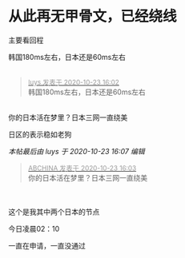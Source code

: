 # 从此再无甲骨文，已经绕线


主要看回程

韩国180ms左右，日本还是60ms左右<br />
<img id="aimg_Pnr4T" onclick="zoom(this, this.src, 0, 0, 0)" class="zoom" src="https://i.loli.net/2020/10/23/M1p8YtG63kQz4du.jpg" onmouseover="img_onmouseoverfunc(this)" onload="thumbImg(this)" border="0" alt="" /><br />
<br />


<div class="quote"><blockquote><font size="2"><a href="https://www.hostloc.com/forum.php?mod=redirect&amp;goto=findpost&amp;pid=9341602&amp;ptid=757598" target="_blank"><font color="#999999">luys 发表于 2020-10-23 16:02</font></a></font><br />
韩国180ms左右，日本还是60ms左右</blockquote></div><br />
你的日本活在梦里？日本三网一直绕美

日区的表示稳如老狗<img src="static/image/smiley/default/lol.gif" smilieid="12" border="0" alt="" /><img src="static/image/smiley/default/lol.gif" smilieid="12" border="0" alt="" />

<i class="pstatus"> 本帖最后由 luys 于 2020-10-23 16:07 编辑 </i><br />
<div class="quote"><blockquote><font size="2"><a href="https://www.hostloc.com/forum.php?mod=redirect&amp;goto=findpost&amp;pid=9341607&amp;ptid=757598" target="_blank"><font color="#999999">ABCHINA 发表于 2020-10-23 16:03</font></a></font><br />
你的日本活在梦里？日本三网一直绕美</blockquote></div><br />
<br />
这个是我其中两个日本的节点<br />
<img id="aimg_l7UAf" onclick="zoom(this, this.src, 0, 0, 0)" class="zoom" src="https://i.loli.net/2020/10/23/jRG3TQ6t7nNmDeB.jpg" onmouseover="img_onmouseoverfunc(this)" onload="thumbImg(this)" border="0" alt="" /><br />
<img id="aimg_O7G3J" onclick="zoom(this, this.src, 0, 0, 0)" class="zoom" src="https://i.loli.net/2020/10/23/RphTUa8nNmtHYc7.jpg" onmouseover="img_onmouseoverfunc(this)" onload="thumbImg(this)" border="0" alt="" />

今日凌晨02：10 

一直在申请，一直没通过
